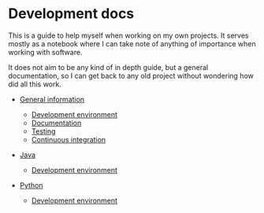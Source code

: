 # Development docs

This is a guide to help myself when working on my own projects. It serves mostly as a notebook where I can take note of anything of importance when working with software.

It does not aim to be any kind of in depth guide, but a general documentation, so I can get back to any old project without wondering how did all this work.

* [General information](general/index.md)
   * [Development environment](general/devenv.md)
   * [Documentation](general/documentation.md)
   * [Testing](general/testing.md)
   * [Continuous integration](general/ic.md)

* [Java](java/index.md)
   * [Development environment](java/devenv.md)
* [Python](python/index.md)
   * [Development environment](python/devenv.md)
